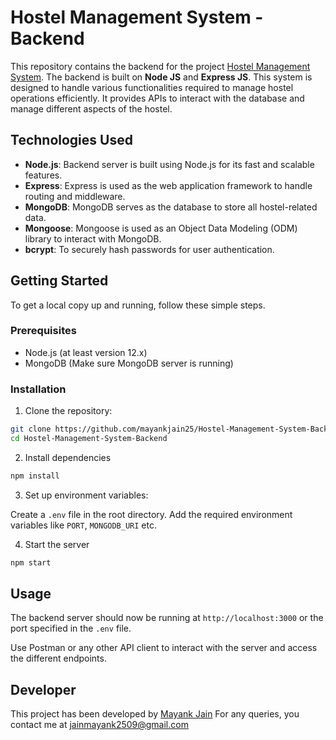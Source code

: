 # Hostel Management System - Backend

This repository contains the backend for the project [Hostel Management System](https://github.com/mayankjain25/Hostel-Management-System). The backend is built on **Node JS** and **Express JS**. This system is designed to handle various functionalities required to manage hostel operations efficiently. It provides APIs to interact with the database and manage different aspects of the hostel.

## Technologies Used

- **Node.js**: Backend server is built using Node.js for its fast and scalable features.
- **Express**: Express is used as the web application framework to handle routing and middleware.
- **MongoDB**: MongoDB serves as the database to store all hostel-related data.
- **Mongoose**: Mongoose is used as an Object Data Modeling (ODM) library to interact with MongoDB.
- **bcrypt**: To securely hash passwords for user authentication.

## Getting Started

To get a local copy up and running, follow these simple steps.

### Prerequisites

- Node.js (at least version 12.x)
- MongoDB (Make sure MongoDB server is running)

### Installation
1. Clone the repository:

```bash
git clone https://github.com/mayankjain25/Hostel-Management-System-Backend.git
cd Hostel-Management-System-Backend
```

2. Install dependencies

```bash
npm install
```

3. Set up environment variables:

Create a `.env` file in the root directory.
Add the required environment variables like `PORT`, `MONGODB_URI` etc.

4. Start the server
```bash
npm start
```

## Usage
The backend server should now be running at `http://localhost:3000` or the port specified in the `.env` file.

Use Postman or any other API client to interact with the server and access the different endpoints.

## Developer
This project has been developed by [Mayank Jain](https://mayankjain25.netlify.app)
For any queries, you contact me at jainmayank2509@gmail.com